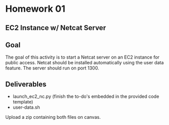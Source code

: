 # Homework 01

## EC2 Instance w/ Netcat Server

## Goal
The goal of this activity is to start a Netcat server on an EC2 instance for public access. Netcat should be installed automatically using the user data feature.  The server should run on port 1300. 

## Deliverables

* launch_ec2_nc.py (finish the to-do's embedded in the provided code template)
* user-data.sh

Upload a zip containing both files on canvas. 